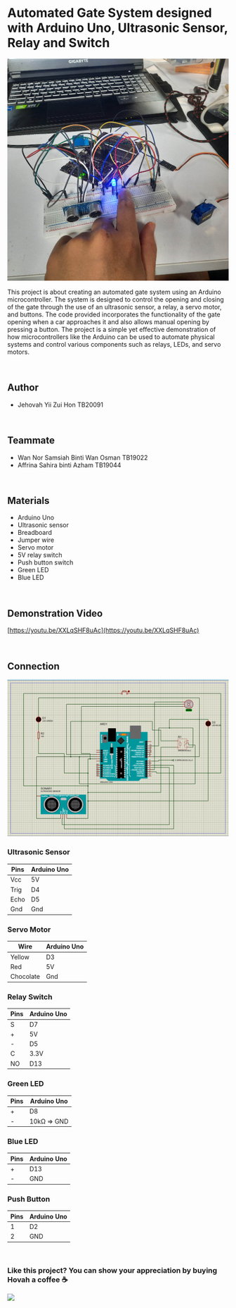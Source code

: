 # Automated Gate System designed with Arduino Uno, Ultrasonic Sensor, Relay and Switch

<img src="/overall.jpg">

This project is about creating an automated gate system using an Arduino microcontroller. The system is designed to control the opening and closing of the gate through the use of an ultrasonic sensor, a relay, a servo motor, and buttons. The code provided incorporates the functionality of the gate opening when a car approaches it and also allows manual opening by pressing a button. The project is a simple yet effective demonstration of how microcontrollers like the Arduino can be used to automate physical systems and control various components such as relays, LEDs, and servo motors.



<br/>

## Author
- Jehovah Yii Zui Hon TB20091

<br/>

## Teammate
- Wan Nor Samsiah Binti Wan Osman	TB19022
- Affrina Sahira binti Azham	TB19044



<br/>

## Materials
-	Arduino Uno
-	Ultrasonic sensor
-	Breadboard
-	Jumper wire
-	Servo motor
-	5V relay switch
-	Push button switch
-	Green LED
-	Blue LED



<br/>

## Demonstration Video 
[https://youtu.be/XXLqSHF8uAc](https://youtu.be/XXLqSHF8uAc)


<br/>

## Connection

<img src="/circuit.png">

### Ultrasonic Sensor
| Pins        | Arduino Uno          |
| ----------- | -----------          |
| Vcc         | 5V                   |
| Trig        | D4                   |
| Echo        | D5                   |
| Gnd         | Gnd                  | 

### Servo Motor
| Wire              | Arduino Uno   |
| -----------       | -----------   |
| Yellow            | D3            |
| Red               | 5V            |
| Chocolate         | Gnd           |

### Relay Switch
| Pins        | Arduino Uno          |
| ----------- | -----------          |
| S           | D7                   |
| +           | 5V                   |
| -           | D5                   |
| C           | 3.3V                 | 
| NO          | D13                  | 

### Green LED
| Pins        | Arduino Uno   |
| ----------- | -----------   |
| +           | D8            |
| -           | 10kΩ => GND   |


### Blue LED
| Pins        | Arduino Uno   |
| ----------- | -----------   |
| +           | D13           |
| -           | GND           |

### Push Button
| Pins        | Arduino Uno   |
| ----------- | -----------   |
| 1           | D2            |
| 2           | GND           |

<br/>

### Like this project? You can show your appreciation by buying Hovah a coffee ☕
<a target="_blank" rel="noopener noreferrer" href="https://www.buymeacoffee.com/hovahyii">
<img src="https://github.com/appcraftstudio/buymeacoffee/raw/master/Images/snapshot-bmc-button.png" width="300" style="max-width:100%;">
</a>

<br/>